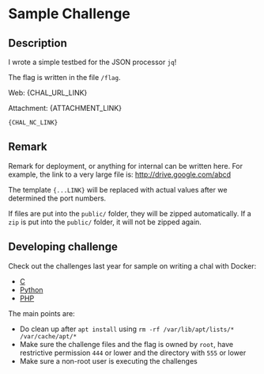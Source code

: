Sample Challenge
===

## Description

I wrote a simple testbed for the JSON processor `jq`!

The flag is written in the file `/flag`.

Web: {CHAL_URL_LINK}

Attachment: {ATTACHMENT_LINK}

```
{CHAL_NC_LINK}
```

## Remark

Remark for deployment, or anything for internal can be written here. For example, the link to a very large file is: http://drive.google.com/abcd

The template `{...LINK}` will be replaced with actual values after we determined the port numbers.

If files are put into the `public/` folder, they will be zipped automatically. If a `zip` is put into the `public/` folder, it will not be zipped again.

## Developing challenge

Check out the challenges last year for sample on writing a chal with Docker:

- [C](https://github.com/samueltangz/hkcert-ctf-2021-internal/tree/master/59-easyheap)
- [Python](https://github.com/samueltangz/hkcert-ctf-2021-internal/tree/master/04-pyjail1)
- [PHP](https://github.com/samueltangz/hkcert-ctf-2021-internal/tree/master/70-jqplayground)


The main points are:

- Do clean up after `apt install` using `rm -rf /var/lib/apt/lists/* /var/cache/apt/*`
- Make sure the challenge files and the flag is owned by `root`, have restrictive permission `444` or lower and the directory with `555` or lower
- Make sure a non-root user is executing the challenges
